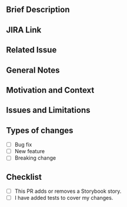 ## Brief Description

<!--- Describe your changes in detail -->

## JIRA Link

<!--- Please add JIRA ticket link here. -->

## Related Issue

## General Notes

## Motivation and Context

<!--- Why is this change required? What problem does it solve? -->

## Issues and Limitations

## Types of changes

-   [ ] Bug fix
-   [ ] New feature
-   [ ] Breaking change

## Checklist

-   [ ] This PR adds or removes a Storybook story.
-   [ ] I have added tests to cover my changes.
